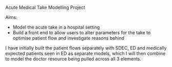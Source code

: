 Acute Medical Take Modelling Project

Aims: 
- Model the acute take in a hospital setting
- Build a front end to allow users to alter parameters for the take to optimise
patient flow and investigate reasons behind 

I have initially built the patient flows separately with SDEC, ED and medically expected patients seen in ED as separate models, which I will then combine to 
model the doctor resource being pulled across all 3 elements. 